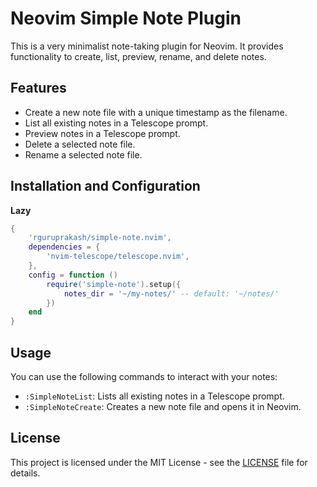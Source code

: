 # Neovim Simple Note Plugin

This is a very minimalist note-taking plugin for Neovim. It provides functionality to create, list, preview, rename, and delete notes.

## Features

- Create a new note file with a unique timestamp as the filename.
- List all existing notes in a Telescope prompt.
- Preview notes in a Telescope prompt.
- Delete a selected note file.
- Rename a selected note file.

## Installation and Configuration

**Lazy**

```lua
{
    'rguruprakash/simple-note.nvim',
    dependencies = {
        'nvim-telescope/telescope.nvim',
    },
    config = function ()
        require('simple-note').setup({
            notes_dir = '~/my-notes/' -- default: '~/notes/'
        })
    end
}
```

## Usage

You can use the following commands to interact with your notes:

- `:SimpleNoteList`: Lists all existing notes in a Telescope prompt.
- `:SimpleNoteCreate`: Creates a new note file and opens it in Neovim.

## License

This project is licensed under the MIT License - see the [LICENSE](LICENSE) file for details.
